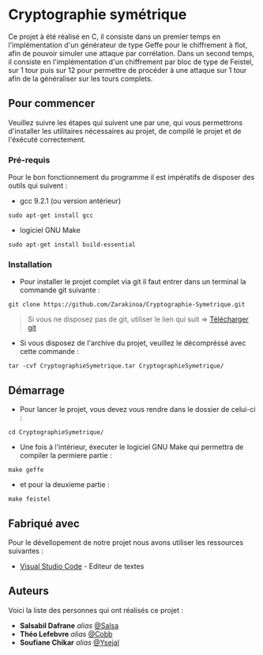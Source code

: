 # Cryptographie symétrique

Ce projet à été réalisé en C, il consiste dans un premier temps en l'implémentation d'un générateur de type Geffe pour le chiffrement à flot, afin de pouvoir simuler une attaque par corrélation.
Dans un second temps, il consiste en l'implémentation d'un chiffrement par bloc de type de Feistel, sur 1 tour puis sur 12 pour permettre de procéder à une attaque sur 1 tour afin de la généraliser sur les tours complets.

## Pour commencer

Veuillez suivre les étapes qui suivent une par une, qui vous permettrons d'installer les utilitaires nécessaires au projet, de compilé le projet et de l'éxécuté correctement.

### Pré-requis

Pour le bon fonctionnement du programme il est impératifs de disposer des outils qui suivent :
- gcc 9.2.1 (ou version antérieur) 

```
sudo apt-get install gcc
```

- logiciel GNU Make 

```
sudo apt-get install build-essential
```


### Installation

* Pour installer le projet complet via git il faut entrer dans un terminal la commande git suivante :

```
git clone https://github.com/Zarakinoa/Cryptographie-Symetrique.git
``` 

>Si vous ne disposez pas de git, utiliser le lien qui suit => [Télécharger git](https://gist.github.com/derhuerst/1b15ff4652a867391f03)

* Si vous disposez de l'archive du projet, veuillez le décompréssé avec cette commande :

```
tar -cvf CryptographieSymetrique.tar CryptographieSymetrique/
```

## Démarrage

* Pour lancer le projet, vous devez vous rendre dans le dossier de celui-ci :

```
cd CryptographieSymetrique/
```
    
* Une fois à l'intérieur, éxecuter le logiciel GNU Make qui permettra de compiler la permiere partie :

```
make geffe
```
* et pour la deuxieme partie :
```
make feistel
```



## Fabriqué avec

Pour le dévellopement de notre projet nous avons utiliser les ressources suivantes :

* [Visual Studio Code](https://code.visualstudio.com/) - Editeur de textes

## Auteurs

Voici la liste des personnes qui ont réalisés ce projet :

* **Salsabil Dafrane** _alias_ [@Salsa](https://github.com/salsabildf)
* **Théo Lefebvre** _alias_ [@Cobb](https://github.com/Zarakinoa)
* **Soufiane Chikar** _alias_ [@Ysejal](https://github.com/Ysejal)
